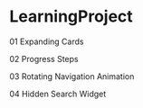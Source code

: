 # LearningProject

01	Expanding Cards  

02	Progress Steps

03	Rotating Navigation Animation

04	Hidden Search Widget
